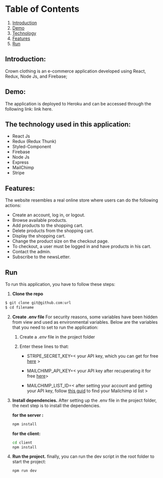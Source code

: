 # Table of Contents

1. [Introduction](#introduction)
2. [Demo](#demo)
3. [Technology](#the-technology-used-in-this-application)
4. [Features](#features)
5. [Run](#run)

## Introduction:

Crown clothing is an e-commerce application developed using React, Redux, Node Js, and Firebase;

## Demo:

The application is deployed to Heroku and can be accessed through the following link: link here.

## The technology used in this application:

- React Js
- Redux (Redux Thunk)
- Styled-Component
- Firebase
- Node Js
- Express
- MailChimp
- Stripe

## Features:

The website resembles a real online store where users can do the following actions:

- Create an account, log in, or logout.
- Browse available products.
- Add products to the shopping cart.
- Delete products from the shopping cart.
- Display the shopping cart.
- Change the product size on the checkout page.
- To checkout, a user must be logged in and have products in his cart.
- Contact the admin.
- Subscribe to the newsLetter.

## Run

To run this application, you have to follow these steps:

1.  **Clone the repo**

```bash
$ git clone git@github.com:url
$ cd filename
```

2.  **Create .env file**
    For security reasons, some variables have been hidden from view and used as environmental variables. Below are the variables that you need to set to run the application:

    1.  Create a _.env_ file in the project folder
    2.  Enter these lines to that:

        - STRIPE_SECRET_KEY=< your API key, which you can get for free [here](https://stripe.com/ "Stripe") >

        - MAILCHIMP_API_KEY=< your API key after recuperating it for free [here](https://mailchimp.com/ "MailChimp")>

        - MAILCHIMP_LIST_ID=< after setting your account and getting your API key, follow [this guid](https://mailchimp.com/help/find-audience-id/) to find your Mailchimp id list >

3.  **Install dependencies.**
    After setting up the .env file in the project folder, the next step is to install the dependencies.

    **for the server :**

    ```bash
    npm install 
    ```

    **for the client:**

    ```bash
    cd client 
    npm install
    ```

4.  **Run the project.**
    finally, you can run the dev script in the root folder to start the project:

    ```bash
    npm run dev
    ```
